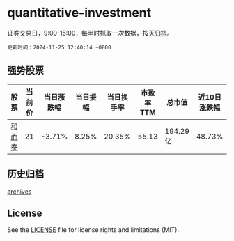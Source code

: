 # quantitative-investment

证券交易日，9:00-15:00，每半时抓取一次数据，按天[归档](archives)。

`更新时间：2024-11-25 12:40:14 +0800`

## 强势股票

|股票|当前价|当日涨跌幅|当日振幅|当日换手率|市盈率TTM|总市值|近10日涨跌幅|
|----|----|----|----|----|----|----|----|
|[和而泰](https://xueqiu.com/S/SZ002402)|21|-3.71%|8.25%|20.35%|55.13|194.29亿|48.73%|

## 历史归档

[archives](archives)

## License

See the [LICENSE](LICENSE) file for license rights and limitations (MIT).